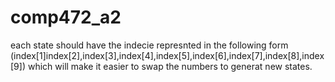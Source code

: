 # comp472_a2

each state should have the indecie represnted in the following form (index[1]index[2],index[3],index[4],index[5],index[6],index[7],index[8],index[9]) which will make it easier to swap the numbers to generat new states. 
